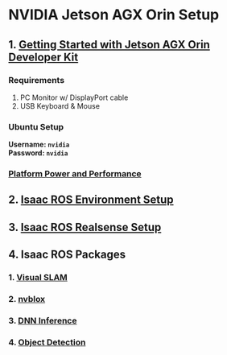 # NVIDIA Jetson AGX Orin Setup

## 1. [Getting Started with Jetson AGX Orin Developer Kit](https://developer.nvidia.com/embedded/learn/get-started-jetson-agx-orin-devkit)

### Requirements
1. PC Monitor w/ DisplayPort cable
2. USB Keyboard & Mouse

### Ubuntu Setup
**Username: `nvidia`**  
**Password: `nvidia`**

### [Platform Power and Performance](https://docs.nvidia.com/jetson/archives/r34.1/DeveloperGuide/text/SD/PlatformPowerAndPerformance.html)

## 2. [Isaac ROS Environment Setup](https://github.com/NVIDIA-ISAAC-ROS/isaac_ros_common/blob/main/docs/dev-env-setup.md)

## 3. [Isaac ROS Realsense Setup](https://github.com/NVIDIA-ISAAC-ROS/.github/blob/main/profile/realsense-setup.md)

## 4. Isaac ROS Packages
### 1. [Visual SLAM](https://github.com/NVIDIA-ISAAC-ROS/isaac_ros_visual_slam)
### 2. [nvblox](https://github.com/NVIDIA-ISAAC-ROS/isaac_ros_nvblox)
### 3. [DNN Inference](https://github.com/NVIDIA-ISAAC-ROS/isaac_ros_dnn_inference)
### 4. [Object Detection](https://github.com/NVIDIA-ISAAC-ROS/isaac_ros_object_detection)
